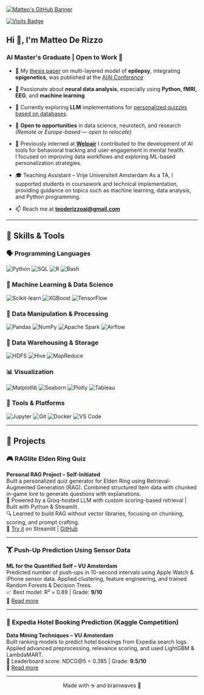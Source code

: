 [![Matteo's GitHub Banner](https://i.imgur.com/1yfslQH.jpeg)](https://github.com/matteoderizzo)

[![Visits Badge](https://komarev.com/ghpvc/?username=matteoderizzo&label=Profile%20views&color=blue&style=for-the-badge)](https://github.com/matteoderizzo)
<!-- [![](https://wakatime.com/badge/user/your-wakatime-id.svg?style=for-the-badge)](https://wakatime.com/@yourusername) -->

<h2>Hi 👋, I'm Matteo De Rizzo</h2>
<h3>AI Master's Graduate | Open to Work 💼</h3>

- 🔬 My [thesis paper](https://github.com/teoderizzoai/Masters-Thesis) on multi-layered model of **epilepsy**, integrating **epigenetics**, was published at the [AIAI Conference](https://ifipaiai.org/)

- 🧠 Passionate about **neural data analysis**, especially using **Python, fMRI, EEG**, and **machine learning**

- 🌱 Currently exploring **LLM** implementations for [personalized quizzes based on databases](https://github.com/teoderizzoai/ERQ_Project). 

- 💼 **Open to opportunities** in data science, neurotech, and research  
  *(Remote or Europe-based — open to relocate)*

- 💼 Previously interned at **[Welpair](https://www.welpai.rs/)** I contributed to the development of AI tools for behavioral tracking and user engagement in mental health.  
  I focused on improving data workflows and exploring ML-based personalization strategies.  

- 🎓 Teaching Assistant – Vrije Universiteit Amsterdam
  As a TA, I supported students in coursework and technical implementation, providing guidance on topics such as machine learning, data analysis, and Python programming.

- 📫 Reach me at **teoderizzoai@gmail.com**

---

## 🧠 Skills & Tools

### 🗣️ Programming Languages
![Python](https://img.shields.io/badge/-Python-3776AB?logo=python&logoColor=white&style=flat)
![SQL](https://img.shields.io/badge/-SQL-4479A1?logo=postgresql&logoColor=white&style=flat)
![R](https://img.shields.io/badge/-R-276DC3?logo=r&logoColor=white&style=flat)
![Bash](https://img.shields.io/badge/-Bash-4EAA25?logo=gnu-bash&logoColor=white&style=flat)

### 🤖 Machine Learning & Data Science
![Scikit-learn](https://img.shields.io/badge/-scikit--learn-F7931E?logo=scikit-learn&logoColor=white&style=flat)
![XGBoost](https://img.shields.io/badge/-XGBoost-EC3B36?style=flat)
![TensorFlow](https://img.shields.io/badge/-TensorFlow-FF6F00?logo=tensorflow&logoColor=white&style=flat)

### 🧪 Data Manipulation & Processing
![Pandas](https://img.shields.io/badge/-Pandas-150458?logo=pandas&logoColor=white&style=flat)
![NumPy](https://img.shields.io/badge/-NumPy-013243?logo=numpy&logoColor=white&style=flat)
![Apache Spark](https://img.shields.io/badge/-Spark-E25A1C?logo=apachespark&logoColor=white&style=flat)
![Airflow](https://img.shields.io/badge/-Airflow-017CEE?logo=apacheairflow&logoColor=white&style=flat)

### 🧱 Data Warehousing & Storage
![HDFS](https://img.shields.io/badge/-HDFS-F37A00?style=flat)
![Hive](https://img.shields.io/badge/-Hive-FDEE21?style=flat&logo=apachehive&logoColor=black)
![MapReduce](https://img.shields.io/badge/-MapReduce-336791?style=flat)

### 📊 Visualization
![Matplotlib](https://img.shields.io/badge/-Matplotlib-11557C?style=flat)
![Seaborn](https://img.shields.io/badge/-Seaborn-4B8BBE?style=flat)
![Plotly](https://img.shields.io/badge/-Plotly-3F4F75?logo=plotly&logoColor=white&style=flat)
![Tableau](https://img.shields.io/badge/-Tableau-E97627?logo=tableau&logoColor=white&style=flat)

### 🧰 Tools & Platforms
![Jupyter](https://img.shields.io/badge/-Jupyter-F37626?logo=jupyter&logoColor=white&style=flat)
![Git](https://img.shields.io/badge/-Git-F05032?logo=git&logoColor=white&style=flat)
![Docker](https://img.shields.io/badge/-Docker-2496ED?logo=docker&logoColor=white&style=flat)
![VS Code](https://img.shields.io/badge/-VSCode-007ACC?logo=visualstudiocode&logoColor=white&style=flat)

---

## 💼 Projects

### 🎮 RAGlite Elden Ring Quiz
**Personal RAG Project – Self-Initiated**                                       
Built a personalized quiz generator for Elden Ring using Retrieval-Augmented Generation (RAG). Combined structured item data with chunked in-game lore to generate questions with explanations.  
🧠 Powered by a Groq-hosted LLM with custom scoring-based retrieval | Built with Python & Streamlit.  
🔍 Learned to build RAG without vector libraries, focusing on chunking, scoring, and prompt crafting.  
🔗 [Try it](https://erqproject-8ykkmud3dzdnzkwjqyggf3.streamlit.app/) on Streamlit | [GitHub](https://github.com/teoderizzoai/ERQ_Project)  

---

### 🏋️ Push-Up Prediction Using Sensor Data  
**ML for the Quantified Self – VU Amsterdam**  
Predicted number of push-ups in 10-second intervals using Apple Watch & iPhone sensor data. Applied clustering, feature engineering, and trained Random Forests & Decision Trees.  
📈 Best model: R² = 0.89 | Grade: **9/10**  
🔗 [Read more](https://github.com/teoderizzoai/Push-Up-Prediction) 

---

### 🏨 Expedia Hotel Booking Prediction (Kaggle Competition)  
**Data Mining Techniques – VU Amsterdam**  
Built ranking models to predict hotel bookings from Expedia search logs. Applied advanced preprocessing, relevance scoring, and used LightGBM & LambdaMART.  
🥇 Leaderboard score: NDCG@5 = 0.385 | Grade: **9.5/10**  
🔗 [Read more](https://github.com/teoderizzoai/Kaggle-Competition)

---


<p align="center">Made with ☕ and brainwaves 🧠</p>
